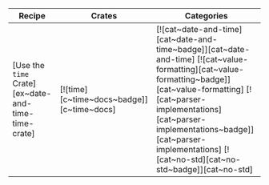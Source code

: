 | Recipe | Crates | Categories |
|--------|--------|------------|
| [Use the `time` Crate][ex~date-and-time-time-crate] | [![time][c~time~docs~badge]][c~time~docs] | [![cat~date-and-time][cat~date-and-time~badge]][cat~date-and-time] [![cat~value-formatting][cat~value-formatting~badge]][cat~value-formatting] [![cat~parser-implementations][cat~parser-implementations~badge]][cat~parser-implementations] [![cat~no-std][cat~no-std~badge]][cat~no-std] |
